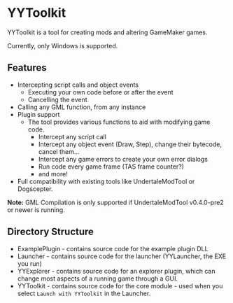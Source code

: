 # YYToolkit
YYToolkit is a tool for creating mods and altering GameMaker games.

Currently, only Windows is supported.

## Features
- Intercepting script calls and object events
  - Executing your own code before or after the event
  - Cancelling the event
- Calling any GML function, from any instance
- Plugin support
  - The tool provides various functions to aid with modifying game code. 
    - Intercept any script call
    - Intercept any object event (Draw, Step), change their bytecode, cancel them...
    - Intercept any game errors to create your own error dialogs
    - Run code every game frame (TAS frame counter?)
    - and more!
- Full compatibility with existing tools like UndertaleModTool or Dogscepter.

**Note:** GML Compilation is only supported if UndertaleModTool v0.4.0-pre2 or newer is running.

## Directory Structure
- ExamplePlugin - contains source code for the example plugin DLL
- Launcher - contains source code for the launcher (YYLauncher, the EXE you run)
- YYExplorer - contains source code for an explorer plugin, which can change most aspects of a running game through a GUI.
- YYToolkit - contains source code for the core module - used when you select ``Launch with YYToolkit`` in the Launcher.
